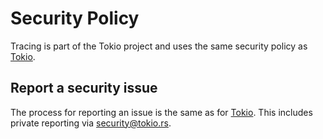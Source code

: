 # Security Policy

Tracing is part of the Tokio project and uses the same security policy as [Tokio][tokio-security].

## Report a security issue

The process for reporting an issue is the same as for [Tokio][tokio-security]. This includes private reporting via security@tokio.rs.

[tokio-security]: https://github.com/tokio-rs/tokio/security/policy
